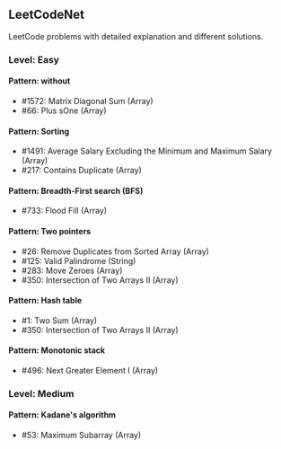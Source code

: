 ## LeetCodeNet
LeetCode problems with detailed explanation and different solutions.

### Level: Easy

#### Pattern: without
* #1572: Matrix Diagonal Sum (Array)
* #66: Plus sOne (Array)
#### Pattern: Sorting
* #1491: Average Salary Excluding the Minimum and Maximum Salary (Array)
* #217: Contains Duplicate (Array)
#### Pattern: Breadth-First search (BFS)
* #733: Flood Fill (Array)
#### Pattern: Two pointers
* #26: Remove Duplicates from Sorted Array (Array)
* #125: Valid Palindrome (String)
* #283: Move Zeroes (Array)
* #350: Intersection of Two Arrays II (Array)
#### Pattern: Hash table
* #1: Two Sum (Array)
* #350: Intersection of Two Arrays II (Array)
#### Pattern: Monotonic stack
* #496: Next Greater Element I (Array)

### Level: Medium
#### Pattern: Kadane's algorithm
* #53: Maximum Subarray (Array)

